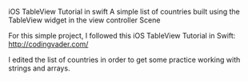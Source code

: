 iOS TableView Tutorial in swift
A simple list of countries built using the TableView widget in the view controller Scene

For this simple project, I followed this iOS TableView Tutorial in Swift:
http://codingvader.com/ 

I edited the list of countries in order to get some practice working with strings and arrays.


